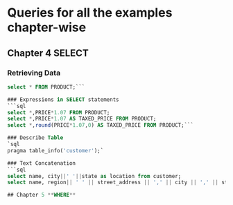 # Queries for all the examples chapter-wise

## Chapter 4 **SELECT**

### Retrieving Data
```sql
select * FROM PRODUCT;```

### Expressions in SELECT statements
```sql
select *,PRICE*1.07 FROM PRODUCT;
select *,PRICE*1.07 AS TAXED_PRICE FROM PRODUCT;
select *,round(PRICE*1.07,0) AS TAXED_PRICE FROM PRODUCT;```

### Describe Table
`sql
pragma table_info('customer');`

### Text Concatenation
```sql
select name, city||' '||state as location from customer;
select name, region|| ' ' || street_address || ',' || city || ',' || state || ',' || zip as shipping_address from customer;```

## Chapter 5 **WHERE**
